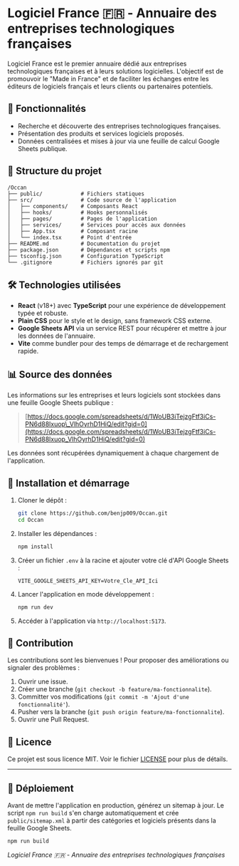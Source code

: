 # Logiciel France 🇫🇷 - Annuaire des entreprises technologiques françaises

Logiciel France est le premier annuaire dédié aux entreprises technologiques françaises et à leurs solutions logicielles. L'objectif est de promouvoir le "Made in France" et de faciliter les échanges entre les éditeurs de logiciels français et leurs clients ou partenaires potentiels.

## 🚀 Fonctionnalités

* Recherche et découverte des entreprises technologiques françaises.
* Présentation des produits et services logiciels proposés.
* Données centralisées et mises à jour via une feuille de calcul Google Sheets publique.

## 📂 Structure du projet
 
```
/Occan
├── public/            # Fichiers statiques
├── src/               # Code source de l'application
│   ├── components/    # Composants React
│   ├── hooks/         # Hooks personnalisés
│   ├── pages/         # Pages de l'application
│   ├── services/      # Services pour accès aux données
│   ├── App.tsx        # Composant racine
│   └── index.tsx      # Point d'entrée
├── README.md          # Documentation du projet
├── package.json       # Dépendances et scripts npm
├── tsconfig.json      # Configuration TypeScript
└── .gitignore         # Fichiers ignorés par git
```

## 🛠️ Technologies utilisées

* **React** (v18+) avec **TypeScript** pour une expérience de développement typée et robuste.
* **Plain CSS** pour le style et le design, sans framework CSS externe.
* **Google Sheets API** via un service REST pour récupérer et mettre à jour les données de l'annuaire.
* **Vite** comme bundler pour des temps de démarrage et de rechargement rapide.

## 📊 Source des données

Les informations sur les entreprises et leurs logiciels sont stockées dans une feuille Google Sheets publique :

> [https://docs.google.com/spreadsheets/d/1WoUB3iTejzgFtf3iCs-PN6d88lxuop\_VlhOyrhD1HiQ/edit?gid=0](https://docs.google.com/spreadsheets/d/1WoUB3iTejzgFtf3iCs-PN6d88lxuop_VlhOyrhD1HiQ/edit?gid=0)

Les données sont récupérées dynamiquement à chaque chargement de l'application.

## 🔧 Installation et démarrage

1. Cloner le dépôt :

   ```bash
   git clone https://github.com/benjp009/Occan.git
   cd Occan
   ```
2. Installer les dépendances :

   ```bash
   npm install
   ```
3. Créer un fichier `.env` à la racine et ajouter votre clé d'API Google Sheets :

   ```env
   VITE_GOOGLE_SHEETS_API_KEY=Votre_Cle_API_Ici
   ```
4. Lancer l'application en mode développement :

   ```bash
   npm run dev
   ```
5. Accéder à l'application via `http://localhost:5173`.

## 🤝 Contribution

Les contributions sont les bienvenues ! Pour proposer des améliorations ou signaler des problèmes :

1. Ouvrir une issue.
2. Créer une branche (`git checkout -b feature/ma-fonctionnalite`).
3. Committer vos modifications (`git commit -m 'Ajout d'une fonctionnalité'`).
4. Pusher vers la branche (`git push origin feature/ma-fonctionnalite`).
5. Ouvrir une Pull Request.

## 📄 Licence

Ce projet est sous licence MIT. Voir le fichier [LICENSE](LICENSE) pour plus de détails.

---

## 🚀 Déploiement

Avant de mettre l'application en production, générez un sitemap à jour. Le script `npm run build` s'en charge automatiquement et crée `public/sitemap.xml` à partir des catégories et logiciels présents dans la feuille Google Sheets.

```bash
npm run build
```

*Logiciel France 🇫🇷 - Annuaire des entreprises technologiques françaises*

